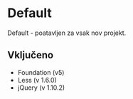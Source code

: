 Default
=======

Default - poatavljen za vsak nov projekt.

Vključeno
---------

  * Foundation (v5)
  * Less (v 1.6.0)
  * jQuery (v 1.10.2)
